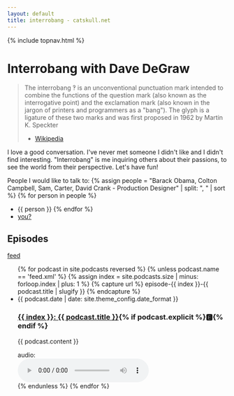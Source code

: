 ```yaml
---
layout: default
title: interrobang - catskull.net
---
```

{% include topnav.html %}

# Interrobang with Dave DeGraw

> The interrobang ‽ is an unconventional punctuation mark intended to combine the functions of the question mark (also known as the interrogative point) and the exclamation mark (also known in the jargon of printers and programmers as a "bang"). The glyph is a ligature of these two marks and was first proposed in 1962 by Martin K. Speckter
> - [Wikipedia](https://en.wikipedia.org/wiki/Interrobang)

I love a good conversation. I've never met someone I didn't like and I didn't find interesting. "Interrobang" is me inquiring others about their passions, to see the world from their perspective. Let's have fun!

People I would like to talk to:
{% assign people = "Barack Obama, Colton Campbell, Sam, Carter, David Crank - Production Designer" | split: ", " | sort %}
{% for person in people %}
- {{ person }}
{% endfor %}
- [you?](mailto:bro@catskull.net?subject=Interrobang)


## Episodes

[feed](/podcasts/feed.xml)

<ul id="index-list">
{% for podcast in site.podcasts reversed %}
	{% unless podcast.name == 'feed.xml' %}
	{% assign index = site.podcasts.size | minus: forloop.index | plus: 1 %}
	{% capture url %}
	episode-{{ index }}-{{ podcast.title | slugify }}
	{% endcapture %}
	<li class="index-list-item">
		<time datetime="{{ podcast.date | date: '%Y-%m-%dT%H:%M:%SZ' }}">{{ podcast.date | date: site.theme_config.date_format }}</time>
		<h3 id="{{ url }}" class="index-list-title"><a href="#{{ url }}">{{ index }}: {{ podcast.title }}</a>{% if podcast.explicit %}🅴{% endif %}</h3>
		<p>{{ podcast.content }}</p>
		audio:
		<br>
		<audio controls src="{{ podcast.media }}"></audio>
	</li>
	{% endunless %}
{% endfor %}
</ul>
